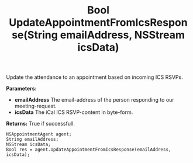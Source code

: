 ﻿---
uid: crmscript_ref_NSAppointmentAgent_UpdateAppointmentFromIcsResponse
title: Bool UpdateAppointmentFromIcsResponse(String emailAddress, NSStream icsData)
intellisense: NSAppointmentAgent.UpdateAppointmentFromIcsResponse
keywords: NSAppointmentAgent, UpdateAppointmentFromIcsResponse
so.topic: reference
---

Update the attendance to an appointment based on incoming ICS RSVPs.

**Parameters:**
 - **emailAddress** The email-address of the person responding to our meeting-request.
 - **icsData** The iCal ICS RSVP-content in byte-form.

**Returns:** True if successfull.

```crmscript
NSAppointmentAgent agent;
String emailAddress;
NSStream icsData;
Bool res = agent.UpdateAppointmentFromIcsResponse(emailAddress, icsData);
```

